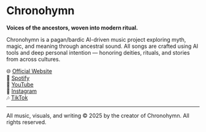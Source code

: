 # Chronohymn

**Voices of the ancestors, woven into modern ritual.**

Chronohymn is a pagan/bardic AI-driven music project exploring myth, magic, and meaning through ancestral sound. All songs are crafted using AI tools and deep personal intention — honoring deities, rituals, and stories from across cultures.

🌐 [Official Website](https://www.chronohymn.com)  
🎵 [Spotify](https://open.spotify.com/artist/7Fd2gsyM0mZUceSl62lr8E?si=hmweaRSrRXSUhGR12_sDxw)  
🎥 [YouTube](https://www.youtube.com/@Chronohymn)  
📸 [Instagram](https://www.instagram.com/Chronohymn)  
🎶 [TikTok](https://www.tiktok.com/@chronohymn)

---

All music, visuals, and writing © 2025 by the creator of Chronohymn. All rights reserved.
